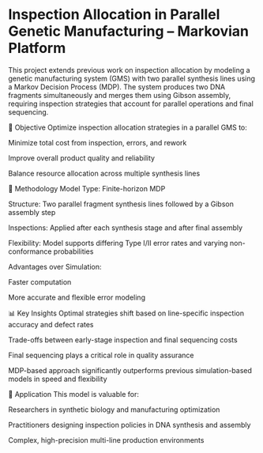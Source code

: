 # Inspection Allocation in Parallel Genetic Manufacturing – Markovian Platform
This project extends previous work on inspection allocation by modeling a genetic manufacturing system (GMS) with two parallel synthesis lines using a Markov Decision Process (MDP). The system produces two DNA fragments simultaneously and merges them using Gibson assembly, requiring inspection strategies that account for parallel operations and final sequencing.

🎯 Objective
Optimize inspection allocation strategies in a parallel GMS to:

Minimize total cost from inspection, errors, and rework

Improve overall product quality and reliability

Balance resource allocation across multiple synthesis lines

🧠 Methodology
Model Type: Finite-horizon MDP

Structure: Two parallel fragment synthesis lines followed by a Gibson assembly step

Inspections: Applied after each synthesis stage and after final assembly

Flexibility: Model supports differing Type I/II error rates and varying non-conformance probabilities

Advantages over Simulation:

Faster computation

More accurate and flexible error modeling

📊 Key Insights
Optimal strategies shift based on line-specific inspection accuracy and defect rates

Trade-offs between early-stage inspection and final sequencing costs

Final sequencing plays a critical role in quality assurance

MDP-based approach significantly outperforms previous simulation-based models in speed and flexibility

📌 Application
This model is valuable for:

Researchers in synthetic biology and manufacturing optimization

Practitioners designing inspection policies in DNA synthesis and assembly

Complex, high-precision multi-line production environments
